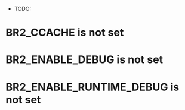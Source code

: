 
- TODO:
# BR2_CCACHE is not set
# BR2_ENABLE_DEBUG is not set
# BR2_ENABLE_RUNTIME_DEBUG is not set

